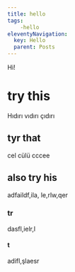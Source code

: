 ```yaml
---
title: hello
tags: 
    -hello
eleventyNavigation:
  key: Hello
  parent: Posts
---
```


Hi!

# try this
Hıdırı vıdırı çıdırı
## tyr that
cel cülü cccee
## also try his
adfaildf,ila, le,rlw,qer 
### tr
dasfl,ielr,l 
#### t
adifl,şlaesr